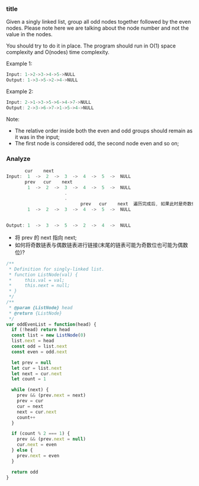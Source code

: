 ### title

Given a singly linked list, group all odd nodes together followed by the even nodes. Please note here we are talking about the node number and not the value in the nodes.

You should try to do it in place. The program should run in O(1) space complexity and O(nodes) time complexity.

Example 1:

```js
Input: 1->2->3->4->5->NULL
Output: 1->3->5->2->4->NULL
```

Example 2:

```js
Input: 2->1->3->5->6->4->7->NULL
Output: 2->3->6->7->1->5->4->NULL
```

Note:

* The relative order inside both the even and odd groups should remain as it was in the input;
* The first node is considered odd, the second node even and so on;

### Analyze

```js
       cur    next
Input:  1  ->  2  ->  3  ->  4  ->  5  ->  NULL
       prev   cur    next
        1  ->  2  ->  3  ->  4  ->  5  ->  NULL
                      .
                      .
                            prev   cur    next  遍历完成后, 如果此时是奇数位则将 cur 的指针指向偶数列表。
        1  ->  2  ->  3  ->  4  ->  5  ->  NULL


Output: 1  ->  3  ->  5  ->  2  ->  4  ->  NULL
```

* 将 prev 的 next 指向 next;
* 如何将奇数链表与偶数链表进行链接(末尾的链表可能为奇数位也可能为偶数位)?

```js
/**
 * Definition for singly-linked list.
 * function ListNode(val) {
 *     this.val = val;
 *     this.next = null;
 * }
 */
/**
 * @param {ListNode} head
 * @return {ListNode}
 */
var oddEvenList = function(head) {
  if (!head) return head
  const list = new ListNode(0)
  list.next = head
  const odd = list.next
  const even = odd.next

  let prev = null
  let cur = list.next
  let next = cur.next
  let count = 1

  while (next) {
    prev && (prev.next = next)
    prev = cur
    cur = next
    next = cur.next
    count++
  }

  if (count % 2 === 1) {
    prev && (prev.next = null)
    cur.next = even
  } else {
    prev.next = even
  }

  return odd
}
```